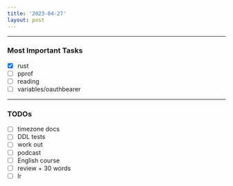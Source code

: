 ```yaml
---
title: '2023-04-27'
layout: post
---
```


---

### Most Important Tasks

- [x] rust
- [ ] pprof
- [ ] reading
- [ ] variables/oauthbearer

---

### TODOs

- [ ] timezone docs
- [ ] DDL tests
- [ ] work out
- [ ] podcast
- [ ] English course
- [ ] review + 30 words
- [ ] lr
